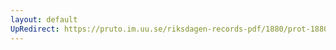 ```yaml
---
layout: default
UpRedirect: https://pruto.im.uu.se/riksdagen-records-pdf/1880/prot-1880--ak--011/prot-1880--ak--011_023.pdf
---
```

